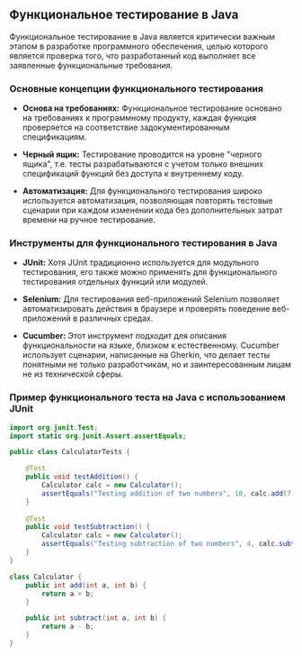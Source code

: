 ## Функциональное тестирование в Java

Функциональное тестирование в Java является критически важным этапом в разработке программного обеспечения, целью которого является проверка того, что разработанный код выполняет все заявленные функциональные требования.

### Основные концепции функционального тестирования

- **Основа на требованиях:** Функциональное тестирование основано на требованиях к программному продукту, каждая функция проверяется на соответствие задокументированным спецификациям.

- **Черный ящик:** Тестирование проводится на уровне "черного ящика", т.е. тесты разрабатываются с учетом только внешних спецификаций функций без доступа к внутреннему коду.

- **Автоматизация:** Для функционального тестирования широко используется автоматизация, позволяющая повторять тестовые сценарии при каждом изменении кода без дополнительных затрат времени на ручное тестирование.

### Инструменты для функционального тестирования в Java

- **JUnit:** Хотя JUnit традиционно используется для модульного тестирования, его также можно применять для функционального тестирования отдельных функций или модулей.

- **Selenium:** Для тестирования веб-приложений Selenium позволяет автоматизировать действия в браузере и проверять поведение веб-приложений в различных средах.

- **Cucumber:** Этот инструмент подходит для описания функциональности на языке, близком к естественному. Cucumber использует сценарии, написанные на Gherkin, что делает тесты понятными не только разработчикам, но и заинтересованным лицам не из технической сферы.

### Пример функционального теста на Java с использованием JUnit

```java
import org.junit.Test;
import static org.junit.Assert.assertEquals;

public class CalculatorTests {

    @Test
    public void testAddition() {
        Calculator calc = new Calculator();
        assertEquals("Testing addition of two numbers", 10, calc.add(7, 3));
    }
    
    @Test
    public void testSubtraction() {
        Calculator calc = new Calculator();
        assertEquals("Testing subtraction of two numbers", 4, calc.subtract(10, 6));
    }
}

class Calculator {
    public int add(int a, int b) {
        return a + b;
    }

    public int subtract(int a, int b) {
        return a - b;
    }
}
```
